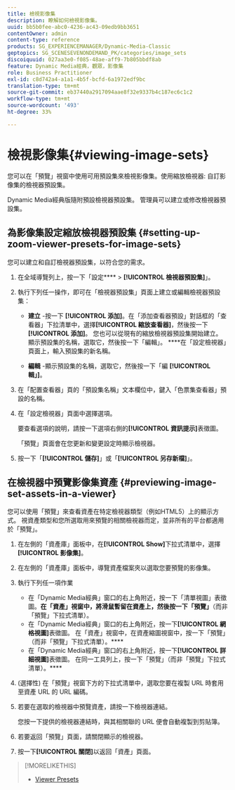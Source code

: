 ```yaml
---
title: 檢視影像集
description: 瞭解如何檢視影像集。
uuid: bb5b0fee-abc0-4236-ac43-09edb9bb3651
contentOwner: admin
content-type: reference
products: SG_EXPERIENCEMANAGER/Dynamic-Media-Classic
geptopics: SG_SCENESEVENONDEMAND_PK/categories/image_sets
discoiquuid: 027aa3e0-f085-48ae-aff9-7b805bbdf8ab
feature: Dynamic Media經典，觀眾，影像集
role: Business Practitioner
exl-id: c8d742a4-a1a1-4b5f-bcfd-6a1972edf9bc
translation-type: tm+mt
source-git-commit: eb37440a2917094aae8f32e9337b4c187ec6c1c2
workflow-type: tm+mt
source-wordcount: '493'
ht-degree: 33%

---
```


# 檢視影像集{#viewing-image-sets}

您可以在「預覽」視窗中使用可用預設集來檢視影像集。使用縮放檢視器: 自訂影像集的檢視器預設集。

Dynamic Media經典版隨附預設檢視器預設集。 管理員可以建立或修改檢視器預設集。

## 為影像集設定縮放檢視器預設集 {#setting-up-zoom-viewer-presets-for-image-sets}

您可以建立和自訂檢視器預設集，以符合您的需求。

1. 在全域導覽列上，按一下「設定&#x200B;**** > **[!UICONTROL 檢視器預設集]**」。
1. 執行下列任一操作，即可在「檢視器預設集」頁面上建立或編輯檢視器預設集：

   * **建立** -按一下 **[!UICONTROL 添加]**。在「添加查看器預設」對話框的「查看器」下拉清單中，選擇&#x200B;**[!UICONTROL 縮放查看器]**，然後按一下&#x200B;**[!UICONTROL 添加]**。 您也可以從現有的縮放檢視器預設集開始建立。 顯示預設集的名稱，選取它，然後按一下「編輯」。 ****&#x200B;在「設定檢視器」頁面上，輸入預設集的新名稱。

   * **編輯** -顯示預設集的名稱，選取它，然後按一下「編 **[!UICONTROL 輯」]**。

1. 在「配置查看器」頁的「預設集名稱」文本欄位中，鍵入「色票集查看器」預設的名稱。
1. 在「設定檢視器」頁面中選擇選項。

   要查看選項的說明，請按一下選項右側的&#x200B;**[!UICONTROL 資訊提示]**&#x200B;表徵圖。

   「預覽」頁面會在您更新和變更設定時顯示檢視器。

1. 按一下「**[!UICONTROL 儲存]**」或「**[!UICONTROL 另存新檔]**」。

## 在檢視器中預覽影像集資產 {#previewing-image-set-assets-in-a-viewer}

您可以使用「預覽」來查看資產在特定檢視器類型（例如HTML5）上的顯示方式。 視資產類型和您所選取用來預覽的相關檢視器而定，並非所有的平台都適用於「預覽」。

1. 在左側的「資產庫」面板中，在&#x200B;**[!UICONTROL Show]**&#x200B;下拉式清單中，選擇&#x200B;**[!UICONTROL 影像集]**。
1. 在左側的「資產庫」面板中，導覽資產檔案夾以選取您要預覽的影像集。
1. 執行下列任一項作業

   * 在「Dynamic Media經典」窗口的右上角附近，按一下「清單視圖」表徵圖。 ****&#x200B;在「資產」視窗中，將滑鼠暫留在資產上，然後按一下「預覽」****（而非「預覽」下拉式清單）。
   * 在「Dynamic Media經典」窗口的右上角附近，按一下&#x200B;**[!UICONTROL 網格視圖]**&#x200B;表徵圖。 在「資產」視窗中，在資產縮圖視窗中，按一下「預覽」（而非「預覽」下拉式清單）。****
   * 在「Dynamic Media經典」窗口的右上角附近，按一下&#x200B;**[!UICONTROL 詳細視圖]**&#x200B;表徵圖。 在同一工具列上，按一下「預覽」（而非「預覽」下拉式清單）。****

1. (選擇性) 在「預覽」視窗下方的下拉式清單中，選取您要在複製 URL 時套用至資產 URL 的 URL 編碼。
1. 若要在選取的檢視器中預覽資產，請按一下檢視器連結。

   您按一下提供的檢視器連結時，與其相關聯的 URL 便會自動複製到剪貼簿。

1. 若要返回「預覽」頁面，請關閉顯示的檢視器。
1. 按一下&#x200B;**[!UICONTROL 關閉]**&#x200B;以返回「資產」頁面。

>[!MORELIKETHIS]
>
>* [Viewer Presets](application-setup.md#viewer_presets)

